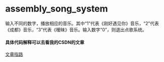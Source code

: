 # assembly_song_system
输入不同的数字，播放相应的音乐。其中“1”代表《刚好遇见你》音乐，“2”代表《成都》音乐，“3”代表《暧昧》音乐。输入数字“0”，则退出点歌系统。

#### 具体代码解释可以去看我的CSDN的文章
[文章指路](https://blog.csdn.net/weixin_44004835/article/details/106868130)
